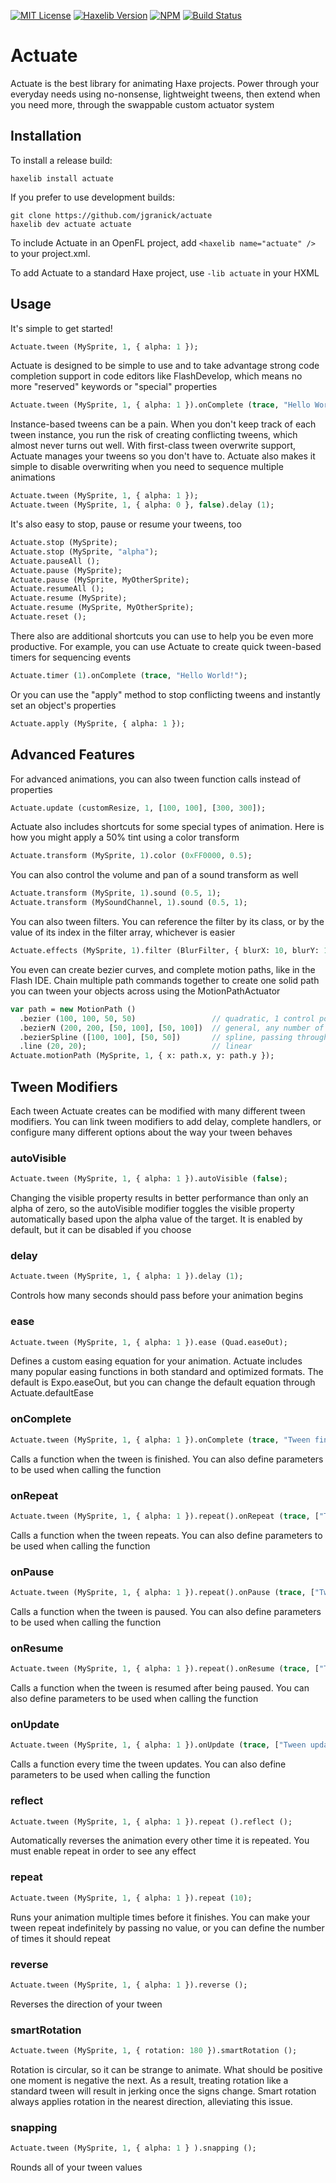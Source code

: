 [![MIT License](https://img.shields.io/badge/license-MIT-blue.svg?style=flat)](LICENSE.md) [![Haxelib Version](https://img.shields.io/github/tag/openfl/actuate.svg?style=flat&label=haxelib)](http://lib.haxe.org/p/actuate) [![NPM](https://img.shields.io/npm/v/actuate.svg?style=flat)](http://npmjs.com/package/actuate) [![Build Status](https://img.shields.io/github/actions/workflow/status/openfl/actuate/main.yml?branch=master)](https://github.com/openfl/actuate/actions)

# Actuate

Actuate is the best library for animating Haxe projects. Power through your everyday needs using no-nonsense, lightweight tweens, then extend when you need more, through the swappable custom actuator system

## Installation

To install a release build:
	
	haxelib install actuate
	
If you prefer to use development builds:
	
	git clone https://github.com/jgranick/actuate
	haxelib dev actuate actuate

To include Actuate in an OpenFL project, add `<haxelib name="actuate" />` to your project.xml.

To add Actuate to a standard Haxe project, use `-lib actuate` in your HXML


## Usage


It's simple to get started!

```haxe
Actuate.tween (MySprite, 1, { alpha: 1 });
```

Actuate is designed to be simple to use and to take advantage strong code completion support in code editors like FlashDevelop, which means no more "reserved" keywords or "special" properties

```haxe
Actuate.tween (MySprite, 1, { alpha: 1 }).onComplete (trace, "Hello World!");
```

Instance-based tweens can be a pain. When you don't keep track of each tween instance, you run the risk of creating conflicting tweens, which almost never turns out well. With first-class tween overwrite support, Actuate manages your tweens so you don't have to. Actuate also makes it simple to disable overwriting when you need to sequence multiple animations

```haxe
Actuate.tween (MySprite, 1, { alpha: 1 });
Actuate.tween (MySprite, 1, { alpha: 0 }, false).delay (1);
```

It's also easy to stop, pause or resume your tweens, too

```haxe
Actuate.stop (MySprite);
Actuate.stop (MySprite, "alpha");
Actuate.pauseAll ();
Actuate.pause (MySprite);
Actuate.pause (MySprite, MyOtherSprite);
Actuate.resumeAll ();
Actuate.resume (MySprite);
Actuate.resume (MySprite, MyOtherSprite);
Actuate.reset ();
```

There also are additional shortcuts you can use to help you be even more productive. For example, you can use Actuate to create quick tween-based timers for sequencing events

```haxe
Actuate.timer (1).onComplete (trace, "Hello World!");
```

Or you can use the "apply" method to stop conflicting tweens and instantly set an object's properties

```haxe
Actuate.apply (MySprite, { alpha: 1 });
```

## Advanced Features

For advanced animations, you can also tween function calls instead of properties

```haxe
Actuate.update (customResize, 1, [100, 100], [300, 300]);
```

Actuate also includes shortcuts for some special types of animation. Here is how you might apply a 50% tint using a color transform

```haxe
Actuate.transform (MySprite, 1).color (0xFF0000, 0.5);
```

You can also control the volume and pan of a sound transform as well

```haxe
Actuate.transform (MySprite, 1).sound (0.5, 1);
Actuate.transform (MySoundChannel, 1).sound (0.5, 1);
```

You can also tween filters. You can reference the filter by its class, or by the value of its index in the filter array, whichever is easier

```haxe
Actuate.effects (MySprite, 1).filter (BlurFilter, { blurX: 10, blurY: 10 });
```

You even can create bezier curves, and complete motion paths, like in the Flash IDE. Chain multiple path commands together to create one solid path you can tween your objects across using the MotionPathActuator

```haxe
var path = new MotionPath ()
  .bezier (100, 100, 50, 50)                 // quadratic, 1 control point
  .bezierN (200, 200, [50, 100], [50, 100])  // general, any number of control points
  .bezierSpline ([100, 100], [50, 50])       // spline, passing through the given points
  .line (20, 20);                            // linear
Actuate.motionPath (MySprite, 1, { x: path.x, y: path.y });
```

## Tween Modifiers

Each tween Actuate creates can be modified with many different tween modifiers. You can link tween modifiers to add delay, complete handlers, or configure many different options about the way your tween behaves

### autoVisible

```haxe
Actuate.tween (MySprite, 1, { alpha: 1 }).autoVisible (false);
```

Changing the visible property results in better performance than only an alpha of zero, so the autoVisible modifier toggles the visible property automatically based upon the alpha value of the target. It is enabled by default, but it can be disabled if you choose

### delay

```haxe
Actuate.tween (MySprite, 1, { alpha: 1 }).delay (1);
```

Controls how many seconds should pass before your animation begins

### ease

```haxe
Actuate.tween (MySprite, 1, { alpha: 1 }).ease (Quad.easeOut);
```

Defines a custom easing equation for your animation. Actuate includes many popular easing functions in both standard and optimized formats. The default is Expo.easeOut, but you can change the default equation through Actuate.defaultEase

### onComplete

```haxe
Actuate.tween (MySprite, 1, { alpha: 1 }).onComplete (trace, "Tween finished");
```

Calls a function when the tween is finished. You can also define parameters to be used when calling the function

### onRepeat

```haxe
Actuate.tween (MySprite, 1, { alpha: 1 }).repeat().onRepeat (trace, ["Tween finished"]);
```

Calls a function when the tween repeats. You can also define parameters to be used when calling the function

### onPause

```haxe
Actuate.tween (MySprite, 1, { alpha: 1 }).repeat().onPause (trace, ["Tween paused"]);
```

Calls a function when the tween is paused. You can also define parameters to be used when calling the function

### onResume

```haxe
Actuate.tween (MySprite, 1, { alpha: 1 }).repeat().onResume (trace, ["Tween resumed"]);
```

Calls a function when the tween is resumed after being paused. You can also define parameters to be used when calling the function

### onUpdate

```haxe
Actuate.tween (MySprite, 1, { alpha: 1 }).onUpdate (trace, ["Tween updated"]);
```

Calls a function every time the tween updates. You can also define parameters to be used when calling the function

### reflect

```haxe
Actuate.tween (MySprite, 1, { alpha: 1 }).repeat ().reflect ();
```

Automatically reverses the animation every other time it is repeated. You must enable repeat in order to see any effect

### repeat

```haxe
Actuate.tween (MySprite, 1, { alpha: 1 }).repeat (10);
```

Runs your animation multiple times before it finishes. You can make your tween repeat indefinitely by passing no value, or you can define the number of times it should repeat

### reverse

```haxe
Actuate.tween (MySprite, 1, { alpha: 1 }).reverse ();
```

Reverses the direction of your tween

### smartRotation

```haxe
Actuate.tween (MySprite, 1, { rotation: 180 }).smartRotation ();
```

Rotation is circular, so it can be strange to animate. What should be positive one moment is negative the next. As a result, treating rotation like a standard tween will result in jerking once the signs change. Smart rotation always applies rotation in the nearest direction, alleviating this issue.

### snapping

```haxe
Actuate.tween (MySprite, 1, { alpha: 1 } ).snapping ();
```

Rounds all of your tween values